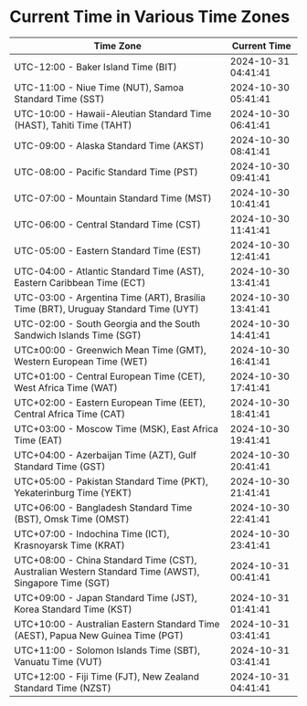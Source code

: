 # Current Time in Various Time Zones

| Time Zone | Current Time |
|-----------|--------------|
| UTC-12:00 - Baker Island Time (BIT) | 2024-10-31 04:41:41 |
| UTC-11:00 - Niue Time (NUT), Samoa Standard Time (SST) | 2024-10-30 05:41:41 |
| UTC-10:00 - Hawaii-Aleutian Standard Time (HAST), Tahiti Time (TAHT) | 2024-10-30 06:41:41 |
| UTC-09:00 - Alaska Standard Time (AKST) | 2024-10-30 08:41:41 |
| UTC-08:00 - Pacific Standard Time (PST) | 2024-10-30 09:41:41 |
| UTC-07:00 - Mountain Standard Time (MST) | 2024-10-30 10:41:41 |
| UTC-06:00 - Central Standard Time (CST) | 2024-10-30 11:41:41 |
| UTC-05:00 - Eastern Standard Time (EST) | 2024-10-30 12:41:41 |
| UTC-04:00 - Atlantic Standard Time (AST), Eastern Caribbean Time (ECT) | 2024-10-30 13:41:41 |
| UTC-03:00 - Argentina Time (ART), Brasília Time (BRT), Uruguay Standard Time (UYT) | 2024-10-30 13:41:41 |
| UTC-02:00 - South Georgia and the South Sandwich Islands Time (SGT) | 2024-10-30 14:41:41 |
| UTC±00:00 - Greenwich Mean Time (GMT), Western European Time (WET) | 2024-10-30 16:41:41 |
| UTC+01:00 - Central European Time (CET), West Africa Time (WAT) | 2024-10-30 17:41:41 |
| UTC+02:00 - Eastern European Time (EET), Central Africa Time (CAT) | 2024-10-30 18:41:41 |
| UTC+03:00 - Moscow Time (MSK), East Africa Time (EAT) | 2024-10-30 19:41:41 |
| UTC+04:00 - Azerbaijan Time (AZT), Gulf Standard Time (GST) | 2024-10-30 20:41:41 |
| UTC+05:00 - Pakistan Standard Time (PKT), Yekaterinburg Time (YEKT) | 2024-10-30 21:41:41 |
| UTC+06:00 - Bangladesh Standard Time (BST), Omsk Time (OMST) | 2024-10-30 22:41:41 |
| UTC+07:00 - Indochina Time (ICT), Krasnoyarsk Time (KRAT) | 2024-10-30 23:41:41 |
| UTC+08:00 - China Standard Time (CST), Australian Western Standard Time (AWST), Singapore Time (SGT) | 2024-10-31 00:41:41 |
| UTC+09:00 - Japan Standard Time (JST), Korea Standard Time (KST) | 2024-10-31 01:41:41 |
| UTC+10:00 - Australian Eastern Standard Time (AEST), Papua New Guinea Time (PGT) | 2024-10-31 03:41:41 |
| UTC+11:00 - Solomon Islands Time (SBT), Vanuatu Time (VUT) | 2024-10-31 03:41:41 |
| UTC+12:00 - Fiji Time (FJT), New Zealand Standard Time (NZST) | 2024-10-31 04:41:41 |
